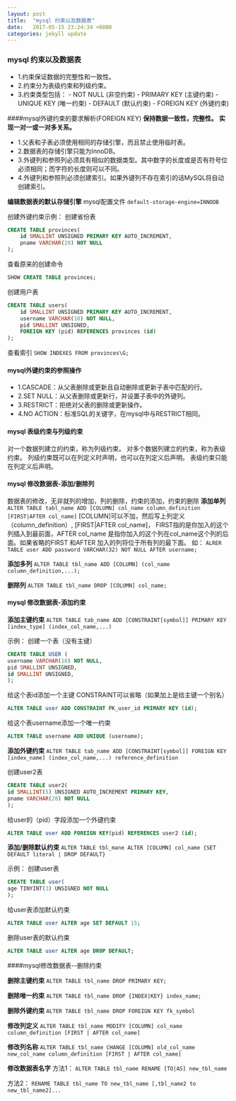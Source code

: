 ```yaml
---
layout: post
title:  "mysql 约束以及数据表"
date:   2017-05-15 23:24:34 +0800
categories: jekyll update
---
```


### mysql 约束以及数据表

- 1.约束保证数据的完整性和一致性。
- 2.约束分为表级约束和列级约束。
- 3.约束类型包括：
		- NOT NULL (非空约束)
		- PRIMARY KEY (主键约束)
		- UNIQUE KEY (唯一约束)
		- DEFAULT (默认约束)
		- FOREIGN KEY (外键约束)

####mysql外键约束的要求解析(FOREIGN KEY)
**保持数据一致性，完整性。**
**实现一对一或一对多关系。**

- 1.父表和子表必须使用相同的存储引擎，而且禁止使用临时表。
- 2.数据表的存储引擎只能为InnoDB。
- 3.外键列和参照列必须具有相似的数据类型。其中数字的长度或是否有符号位必须相同；而字符的长度则可以不同。
- 4.外键列和参照列必须创建索引。如果外键列不存在索引的话MySQL将自动创建索引。

**编辑数据表的默认存储引擎**
mysql配置文件
`default-storage-engine=INNODB`

创建外键约束示例：
创建省份表
``` sql
CREATE TABLE provinces(
	id SMALLINT UNSIGNED PRIMARY KEY AUTO_INCREMENT,
	pname VARCHAR(20) NOT NULL
);
```
查看原来的创建命令
``` sql
SHOW CREATE TABLE provinces;
```
创建用户表
``` sql
CREATE TABLE users(
	id SMALLINT UNSIGNED PRIMARY KEY AUTO_INCREMENT,
	username VARCHAR(10) NOT NULL,
	pid SMALLINT UNSIGNED,
	FOREIGN KEY (pid) REFERENCES provinces (id)
);
```
查看索引
`SHOW INDEXES FROM provinces\G;`

#### mysql外键约束的参照操作
- 1.CASCADE：从父表删除或更新且自动删除或更新子表中匹配的行。
- 2.SET NULL：从父表删除或更新行，并设置子表中的外键列。
- 3.RESTRICT：拒绝对父表的删除或更新操作。
- 4.NO ACTION：标准SQL的关键字，在mysql中与RESTRICT相同。

#### mysql 表级约束与列级约束
对一个数据列建立的约束，称为列级约束。
对多个数据列建立的约束，称为表级约束。
列级约束既可以在列定义时声明，也可以在列定义后声明。
表级约束只能在列定义后声明。

#### mysql 修改数据表-添加/删除列
数据表的修改，无非就列的增加，列的删除，约束的添加，约束的删除 
**添加单列**
`ALTER TABLE tabl_name ADD [COLUMN] col_name column_definition [FIRST|AFTER col_name]`
[COLUMN]可以不加，然后写上列定义（column_definition）, [FIRST|AFTER col_name]，
FIRST指的是你加入的这个列插入到最前面，AFTER col_name 是指你加入的这个列在col_name这个列的后面。如果省略的FIRST 和AFTER 加入的列将位于所有列的最下面。
如：
`ALRER TABLE user ADD password VARCHAR(32) NOT NULL AFTER username;`

**添加多列**
`ALTER TABLE tbl_name ADD [COLUMN] (col_name column_definition,...);`

**删除列**
`ALTER TABLE tbl_name DROP [COLUMN] col_name;`

#### mysql 修改数据表-添加约束


**添加主键约束**
`ALTER TABLE tab_name ADD [CONSTRAINT[symbol]] PRIMARY KEY [index_type] (index_col_name,...)`

示例：
创建一个表（没有主键）
``` sql 
CREATE TABLE USER (
username VARCHAR(10) NOT NULL,
pid SMALLINT UNSIGNED,
id SMALLINT UNSIGNED,
);
```

给这个表id添加一个主键
CONSTRAINT可以省略（如果加上是给主键一个别名）
``` sql
ALTER TABLE user ADD CONSTRAINT PK_user_id PRIMARY KEY (id);
```

给这个表username添加一个唯一约束
``` sql 
ALTER TABLE username ADD UNIQUE (username);
```

**添加外键约束**
`ALTER TABLE tab_name ADD [CONSTRAINT[symbol]] FOREIGN KEY [index_name] (index_col_name,...) reference_definition`

创建user2表

``` sql
CREATE TABLE user2(
id SMALLINT(5) UNSIGNED AUTO_INCREMENT PRIMARY KEY,
pname VARCHAR(20) NOT NULL
);
```

给user的（pid）字段添加一个外键约束

``` sql 
ALTER TABLE user ADD FOREIGN KEY(pid) REFERENCES user2 (id);
```

**添加/删除默认约束**
`ALTER TABLE tbl_mane ALTER [COLUMN] col_name {SET DEFAULT literal | DROP DEFAULT}`

示例：
创建user表
``` sql 
CREATE TABLE user(
age TINYINT(3) UNSIGNED NOT NULL	
);
```

给user表添加默认约束
```sql
ALTER TABLE user ALTER age SET DEFAULT 15;
```
删除user表的默认约束
```sql
ALTER TABLE user ALTER age DROP DEFAULT;
```

####mysql修改数据表--删除约束

**删除主键约束**
`ALTER TABLE tbl_name DROP PRIMARY KEY;`

**删除唯一约束**
`ALTER TABLE tbl_name DROP {INDEX|KEY} index_name;`

**删除外键约束**
`ALTER TABLE tbl_name DROP FOREIGN KEY fk_symbol`

**修改列定义**
`ALTER TABLE tbl_name MODIFY [COLUMN] col_name column_definition [FIRST | AFTER col_name]`

**修改列名称**
`ALTER TABLE tbl_name CHANGE [COLUMN] old_col_name new_col_name column_definition [FIRST | AFTER col_name]`

**修改数据表名字**
方法1：
`ALTER TABLE tbl_name RENAME [TO|AS] new_tbl_name`

方法2：
`RENAME TABLE tbl_name TO new_tbl_name [,tbl_name2 to new_tbl_name2]...`

